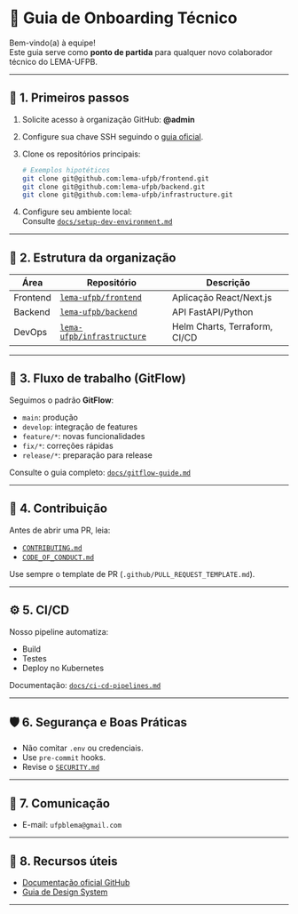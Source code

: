 # 🧭 Guia de Onboarding Técnico

Bem-vindo(a) à equipe!  
Este guia serve como **ponto de partida** para qualquer novo colaborador técnico do LEMA-UFPB.

---

## 🚀 1. Primeiros passos

1. Solicite acesso à organização GitHub: **@admin**
2. Configure sua chave SSH seguindo o [guia oficial](https://docs.github.com/pt/authentication/connecting-to-github-with-ssh).
3. Clone os repositórios principais:

   ```bash
   # Exemplos hipotéticos
   git clone git@github.com:lema-ufpb/frontend.git
   git clone git@github.com:lema-ufpb/backend.git
   git clone git@github.com:lema-ufpb/infrastructure.git
   ```

4. Configure seu ambiente local:  
   Consulte [`docs/setup-dev-environment.md`](./docs/setup-dev-environment.md)

---

## 🧩 2. Estrutura da organização

| Área     | Repositório                                                               | Descrição                     |
| -------- | ------------------------------------------------------------------------- | ----------------------------- |
| Frontend | [`lema-ufpb/frontend`](https://github.com/lema-ufbp/frontend)             | Aplicação React/Next.js       |
| Backend  | [`lema-ufpb/backend`](https://github.com/lema-ufpb/backend)               | API FastAPI/Python            |
| DevOps   | [`lema-ufpb/infrastructure`](https://github.com/lema-ufpb/infrastructure) | Helm Charts, Terraform, CI/CD |

---

## 🔁 3. Fluxo de trabalho (GitFlow)

Seguimos o padrão **GitFlow**:

- `main`: produção
- `develop`: integração de features
- `feature/*`: novas funcionalidades
- `fix/*`: correções rápidas
- `release/*`: preparação para release

Consulte o guia completo: [`docs/gitflow-guide.md`](./docs/gitflow-guide.md)

---

## 🧱 4. Contribuição

Antes de abrir uma PR, leia:

- [`CONTRIBUTING.md`](./CONTRIBUTING.md)
- [`CODE_OF_CONDUCT.md`](./CODE_OF_CONDUCT.md)

Use sempre o template de PR (`.github/PULL_REQUEST_TEMPLATE.md`).

---

## ⚙️ 5. CI/CD

Nosso pipeline automatiza:

- Build
- Testes
- Deploy no Kubernetes

Documentação: [`docs/ci-cd-pipelines.md`](./docs/ci-cd-pipelines.md)

---

## 🛡️ 6. Segurança e Boas Práticas

- Não comitar `.env` ou credenciais.
- Use `pre-commit` hooks.
- Revise o [`SECURITY.md`](./SECURITY.md)

---

## 💬 7. Comunicação

- E-mail: `ufpblema@gmail.com`

---

## 🧾 8. Recursos úteis

- [Documentação oficial GitHub](https://docs.github.com)
- [Guia de Design System](https://ds.lema.ufpb.br)

---
